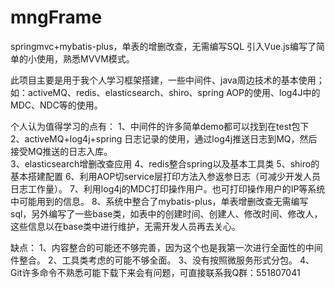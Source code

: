 # mngFrame
springmvc+mybatis-plus，单表的增删改查，无需编写SQL
引入Vue.js编写了简单的小使用，熟悉MVVM模式。

此项目主要是用于我个人学习框架搭建，一些中间件、java周边技术的基本使用；
如：activeMQ、redis、elasticsearch、shiro、spring AOP的使用、log4J中的MDC、NDC等的使用。

个人认为值得学习的点有：
1、中间件的许多简单demo都可以找到在test包下</br>
2、activeMQ+log4j+spring 日志记录的使用，通过log4j推送日志到MQ，然后接受MQ推送的日志入库。</br>
3、elasticsearch增删改查应用
4、redis整合spring以及基本工具类
5、shiro的基本搭建配置
6、利用AOP切service层打印方法入参返参日志（可减少开发人员日志工作量）。
7、利用log4j的MDC打印操作用户。也可打印操作用户的IP等系统中可能用到的信息。
8、系统中整合了mybatis-plus，单表增删改查无需编写sql，另外编写了一些base类，如表中的创建时间、创建人、修改时间、修改人，这些信息以在base类中进行维护，无需开发人员再去关心。

缺点：
1、内容整合的可能还不够完善，因为这个也是我第一次进行全面性的中间件整合。
2、工具类考虑的可能不够全面。
3、没有按照微服务形式分包。
4、Git许多命令不熟悉可能下载下来会有问题，可直接联系我Q群：551807041




